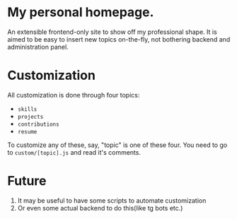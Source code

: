 # My personal homepage.

An extensible frontend-only site to show off my professional shape. It is aimed to be easy to insert new topics on-the-fly, not bothering backend and administration panel.

# Customization 

All customization is done through four topics:

- `skills`
- `projects`
- `contributions`
- `resume`

To customize any of these, say, "topic" is one of these four. You need to go to `custom/[topic].js` and read it's comments.

# Future

1. It may be useful to have some scripts to automate customization 
2. Or even some actual backend to do this(like tg bots etc.)
